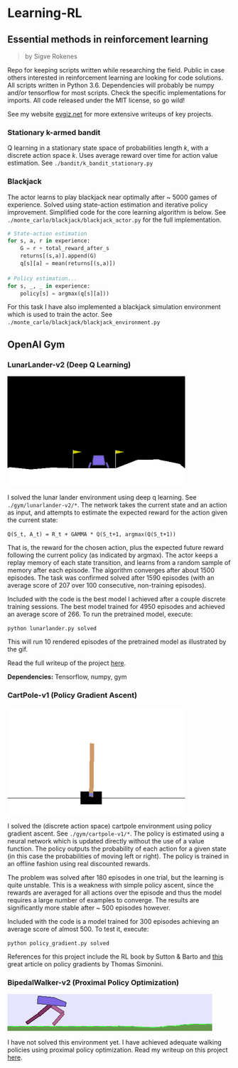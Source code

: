 # Learning-RL

## Essential methods in reinforcement learning

> by Sigve Rokenes

Repo for keeping scripts written while researching the field. Public in case others interested in reinforcement learning are looking for code solutions. All scripts written in Python 3.6. Dependencies will probably be numpy and/or tensorflow for most scripts. Check the specific implementations for imports. All code released under the MIT license, so go wild!

See my website [evgiz.net](http://evgiz.net) for more extensive writeups of key projects. 

### Stationary k-armed bandit
Q learning in a stationary state space of probabilities length *k*, with a discrete action space *k*. Uses average reward over time for action value estimation. See `./bandit/k_bandit_stationary.py`


### Blackjack

The actor learns to play blackjack near optimally after ~ 5000 games of experience. Solved using state-action estimation and iterative policy improvement. Simplified code for the core learning algorithm is below. See `./monte_carlo/blackjack/blackjack_actor.py` for the full implementation.

```python
# State-action estimation
for s, a, r in experience:
	G = r + total_reward_after_s
	returns[(s,a)].append(G)
	q[s][a] = mean(returns[(s,a)])

# Policy estimation...
for s, _, _ in experience:
	policy[s] = argmax(q[s][a]))
```

For this task I have also implemented a blackjack simulation environment which is used to train the actor. See `./monte_carlo/blackjack/blackjack_environment.py`

## OpenAI Gym

### LunarLander-v2 (Deep Q Learning)

<img src="gym/lunarlander-v2/lunarlander.gif" width=400>

I solved the lunar lander environment using deep q learning. See `./gym/lunarlander-v2/*`. The network takes the current state and an action as input, and attempts to estimate the expected reward for the action given the current state:

`Q(S_t, A_t) = R_t + GAMMA * Q(S_t+1, argmax(Q(S_t+1))`

That is, the reward for the chosen action, plus the expected future reward following the current policy (as indicated by argmax). The actor keeps a replay memory of each state transition, and learns from a random sample of memory after each episode. The algorithm converges after about 1500 episodes. The task was confirmed solved after 1590 episodes (with an average score of 207 over 100 consecutive, non-training episodes).

Included with the code is the best model I achieved after a couple discrete training sessions. The best model trained for  4950 episodes and achieved an average score of 266. To run the pretrained model, execute:

`python lunarlander.py solved`

This will run 10 rendered episodes of the pretrained model as illustrated by the gif.

Read the full writeup of the project [here](http://evgiz.net/article/2019/02/02/).

**Dependencies:** Tensorflow, numpy, gym

### CartPole-v1 (Policy Gradient Ascent)

<img src="gym/cartpole-v1/cartpole.gif" width=400>

I solved the (discrete action space) cartpole environment using policy gradient ascent. See `./gym/cartpole-v1/*`.
The policy is estimated using a neural network which is updated directly without the use of a value function. The policy outputs the probability of each action for a given state (in this case the probabilities of moving left or right). The policy is trained in an offline fashion using real discounted rewards.

The problem was solved after 180 episodes in one trial, but the learning is quite unstable. This is a weakness with simple policy ascent, since the rewards are averaged for all actions over the episode and thus the model requires a large number of examples to converge. The results are significantly more stable after ~ 500 episodes however.

Included with the code is a model trained for 300 episodes achieving an average score of almost 500. To test it, execute:

`python policy_gradient.py solved`

References for this project include the RL book by Sutton & Barto and [this](https://medium.freecodecamp.org/an-introduction-to-policy-gradients-with-cartpole-and-doom-495b5ef2207f) great article on policy gradients by Thomas Simonini.

### BipedalWalker-v2 (Proximal Policy Optimization)

<img src="gym/bipedalwaker-v2/biped.gif">

I have not solved this environment yet. I have achieved adequate walking policies using proximal policy optimization. Read my writeup on this project [here](http://evgiz.net/article/2019/02/10/).






